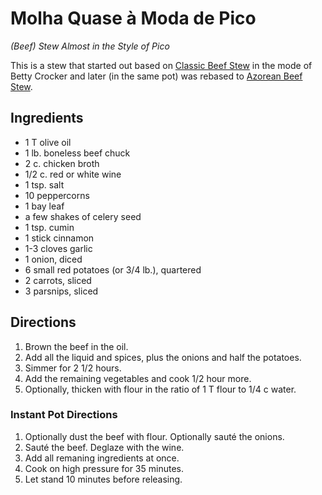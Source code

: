 # Molha Quase à Moda de Pico

*(Beef) Stew Almost in the Style of Pico*

This is a stew that started out based on [Classic Beef Stew](http://www.bettycrocker.com/recipes/classic-beef-stew/38aa1b3f-3f9b-44d8-a9c6-2f4e879613de) in the mode of Betty Crocker and later (in the same pot) was rebased to [Azorean Beef Stew](http://www.easyportugueserecipes.com/azorean-beef-stew-molha-de-pico/).

## Ingredients

* 1 T olive oil
* 1 lb. boneless beef chuck
* 2 c. chicken broth
* 1/2 c. red or white wine
* 1 tsp. salt
* 10 peppercorns
* 1 bay leaf
* a few shakes of celery seed
* 1 tsp. cumin
* 1 stick cinnamon
* 1-3 cloves garlic
* 1 onion, diced
* 6 small red potatoes (or 3/4 lb.), quartered
* 2 carrots, sliced
* 3 parsnips, sliced

## Directions

1. Brown the beef in the oil.
2. Add all the liquid and spices, plus the onions and half the potatoes.
3. Simmer for 2 1/2 hours.
4. Add the remaining vegetables and cook 1/2 hour more.
5. Optionally, thicken with flour in the ratio of 1 T flour to 1/4 c water.

### Instant Pot Directions

1. Optionally dust the beef with flour.  Optionally sauté the onions.
2. Sauté the beef.  Deglaze with the wine.
3. Add all remaning ingredients at once.
4. Cook on high pressure for 35 minutes. 
5. Let stand 10 minutes before releasing.
